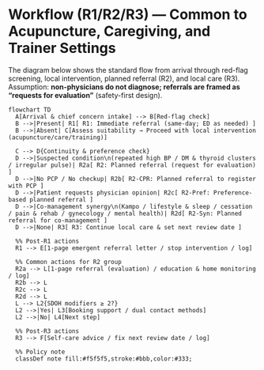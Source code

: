 # Workflow (R1/R2/R3) — Common to Acupuncture, Caregiving, and Trainer Settings

The diagram below shows the standard flow from arrival through red-flag screening, local intervention, planned referral (R2), and local care (R3).  
Assumption: **non-physicians do not diagnose; referrals are framed as “requests for evaluation”** (safety-first design).

```mermaid
flowchart TD
  A[Arrival & chief concern intake] --> B[Red-flag check]
  B -->|Present| R1[ R1: Immediate referral (same-day; ED as needed) ]
  B -->|Absent| C[Assess suitability → Proceed with local intervention (acupuncture/care/training)]

  C --> D{Continuity & preference check}
  D -->|Suspected condition\n(repeated high BP / DM & thyroid clusters / irregular pulse)| R2a[ R2: Planned referral (request for evaluation) ]
  D -->|No PCP / No checkup| R2b[ R2-CPR: Planned referral to register with PCP ]
  D -->|Patient requests physician opinion| R2c[ R2-Pref: Preference-based planned referral ]
  D -->|Co-management synergy\n(Kampo / lifestyle & sleep / cessation / pain & rehab / gynecology / mental health)| R2d[ R2-Syn: Planned referral for co-management ]
  D -->|None| R3[ R3: Continue local care & set next review date ]

  %% Post-R1 actions
  R1 --> E[1-page emergent referral letter / stop intervention / log]

  %% Common actions for R2 group
  R2a --> L[1-page referral (evaluation) / education & home monitoring / log]
  R2b --> L
  R2c --> L
  R2d --> L
  L --> L2{SDOH modifiers ≥ 2?}
  L2 -->|Yes| L3[Booking support / dual contact methods]
  L2 -->|No| L4[Next step]

  %% Post-R3 actions
  R3 --> F[Self-care advice / fix next review date / log]

  %% Policy note
  classDef note fill:#f5f5f5,stroke:#bbb,color:#333;
